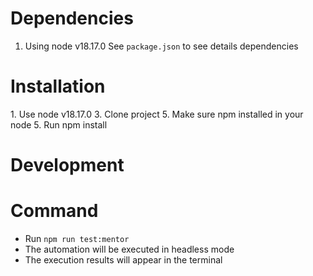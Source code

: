 # Dependencies

1. Using node v18.17.0
See `package.json` to see details dependencies


# Installation
1.⁠ ⁠Use node v18.17.0
3.⁠ ⁠Clone project
5.⁠ ⁠Make sure npm installed in your node
5.⁠ ⁠Run ⁠npm install ⁠

# Development

# Command
- Run `npm run test:mentor`
- The automation will be executed in headless mode
-  The execution results will appear in the terminal
